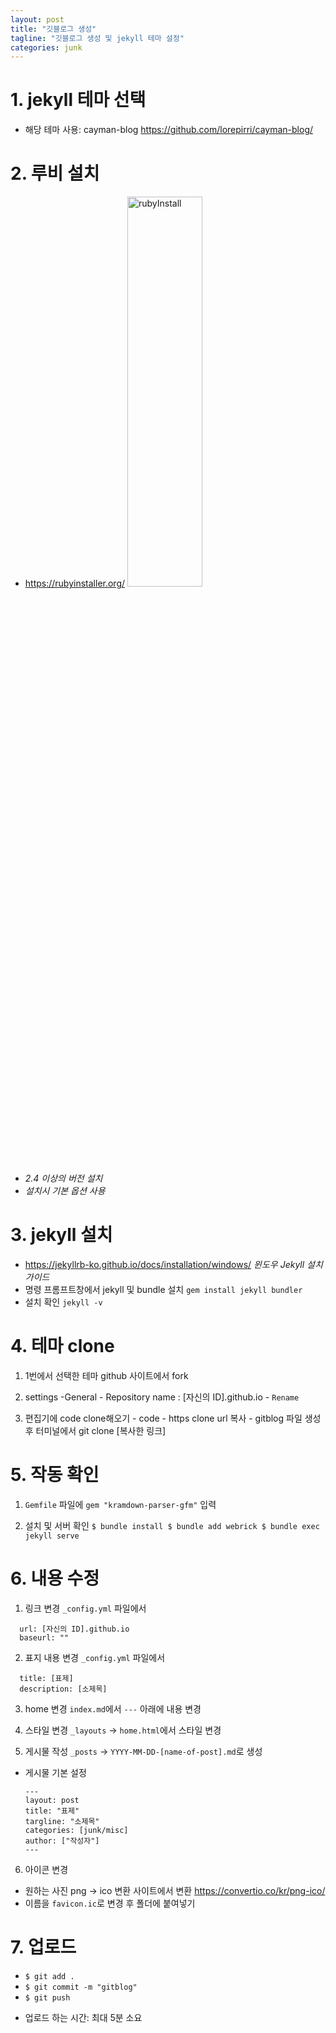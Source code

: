 ```yaml
---
layout: post
title: "깃블로그 생성"
tagline: "깃블로그 생성 및 jekyll 테마 설정"
categories: junk
---
```


# 1. jekyll 테마 선택
  - 해당 테마 사용: cayman-blog 
    <https://github.com/lorepirri/cayman-blog/>

# 2. 루비 설치
  - <https://rubyinstaller.org/>
      <img src="/2022-02-28/rubyInstall.png" width="50%" height="40%" alt="rubyInstall">
  - *2.4 이상의 버전 설치*
  - *설치시 기본 옵션 사용*
    

# 3. jekyll 설치
  - <https://jekyllrb-ko.github.io/docs/installation/windows/>
    _윈도우 Jekyll 설치 가이드_
  - 명령 프롬프트창에서 jekyll 및 bundle 설치
    ```gem install jekyll bundler```
  - 설치 확인
    ```jekyll -v```

# 4. 테마 clone
  1) 1번에서 선택한 테마 github 사이트에서 fork

  2) settings -General - Repository name : [자신의 ID].github.io - `Rename`

  3) 편집기에 code clone해오기
    - code - https clone url 복사
    - gitblog 파일 생성 후 터미널에서 git clone [복사한 링크]

# 5. 작동 확인
  1) `Gemfile` 파일에 ```gem "kramdown-parser-gfm"``` 입력

  2) 설치 및 서버 확인
    ```
    $ bundle install
    $ bundle add webrick
    $ bundle exec jekyll serve
    ```

# 6. 내용 수정
  1) 링크 변경
  `_config.yml` 파일에서
  ```
    url: [자신의 ID].github.io
    baseurl: ""
  ```

  2) 표지 내용 변경
  `_config.yml` 파일에서
  ```
    title: [표제]
    description: [소제목]
  ```

  3) home 변경
    `index.md`에서 `---` 아래에 내용 변경

  4) 스타일 변경
    `_layouts` -> `home.html`에서 스타일 변경

  5) 게시물 작성
    `_posts` -> `YYYY-MM-DD-[name-of-post].md`로 생성
  - 게시물 기본 설정
    ```
    ---
    layout: post
    title: "표제"
    targline: "소제목"
    categories: [junk/misc]
    author: ["작성자"]
    ---
    ``` 
  
  6) 아이콘 변경
   - 원하는 사진 png -> ico 변환 사이트에서 변환
     <https://convertio.co/kr/png-ico/>
   - 이름을 `favicon.ic`로 변경 후 폴더에 붙여넣기
  
# 7. 업로드
 - ```$ git add .```
 - ```$ git commit -m "gitblog"```
 - ```$ git push```
 * 업로드 하는 시간: 최대 5분 소요